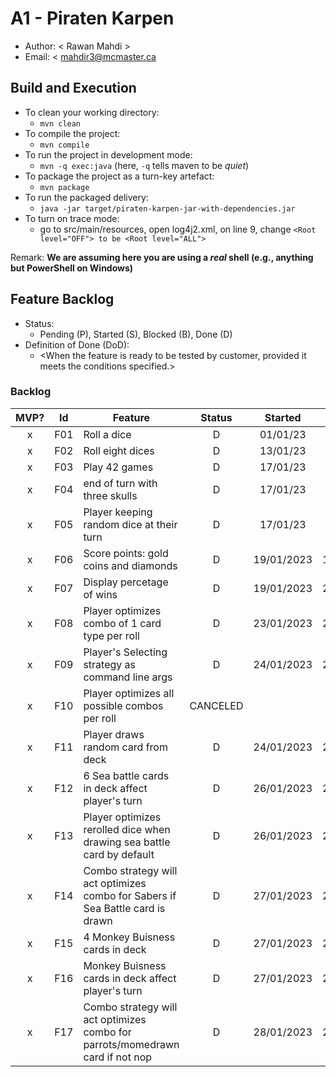 # A1 - Piraten Karpen

  * Author: < Rawan Mahdi >
  * Email: < mahdir3@mcmaster.ca

## Build and Execution

  * To clean your working directory:
    * `mvn clean`
  * To compile the project:
    * `mvn compile`
  * To run the project in development mode:
    * `mvn -q exec:java` (here, `-q` tells maven to be _quiet_)
  * To package the project as a turn-key artefact:
    * `mvn package`
  * To run the packaged delivery:
    * `java -jar target/piraten-karpen-jar-with-dependencies.jar` 
  * To turn on trace mode:
    * go to src/main/resources, open log4j2.xml, on line 9, change `<Root level="OFF"> to be <Root level="ALL">`

Remark: **We are assuming here you are using a _real_ shell (e.g., anything but PowerShell on Windows)**

## Feature Backlog

 * Status: 
   * Pending (P), Started (S), Blocked (B), Done (D)
 * Definition of Done (DoD):
   * <When the feature is ready to be tested by customer, provided it meets the conditions specified.>

### Backlog 

| MVP? | Id  | Feature  | Status  |  Started  | Delivered |
| :-:  |:-:  |---       | :-:     | :-:       | :-:       |
| x   | F01 | Roll a dice |  D | 01/01/23 | 14/01/23 |
| x   | F02 | Roll eight dices  |  D | 13/01/23  | 17/01/23 |
| x   | F03 | Play 42 games |  D  |  17/01/23 | 17/01/23 |
| x   | F04 | end of turn with three skulls | D | 17/01/23 | 17/01/23 |
| x   | F05 | Player keeping random dice at their turn | D | 17/01/23 | 19/01/23 | 
| x   | F06 | Score points: gold coins and diamonds | D | 19/01/2023 | 19/01/2023 | 
| x   | F07 | Display percetage of wins | D | 19/01/2023 | 20/01/2023 |
| x   | F08 | Player optimizes combo of 1 card type per roll| D | 23/01/2023 | 24/01/2023 |
| x   | F09 | Player's Selecting strategy as command line args | D | 24/01/2023 | 24/01/2023 |
| x   | F10 | Player optimizes all possible combos per roll | CANCELED  |||
| x   | F11 | Player draws random card from deck | D | 24/01/2023 | 26/01/2023 |
| x   | F12 | 6 Sea battle cards in deck affect player's turn | D |  26/01/2023 | 26/01/2023 |
| x   | F13 | Player optimizes rerolled dice when drawing sea battle card by default | D | 26/01/2023 | 27/01/2023 |
| x   | F14 | Combo strategy will act optimizes combo for Sabers if Sea Battle card is drawn  | D | 27/01/2023 | 27/01/2023 |
| x   | F15 | 4 Monkey Buisness cards in deck | D | 27/01/2023 | 28/01/2023 |
| x   | F16 | Monkey Buisness cards in deck affect player's turn | D | 27/01/2023 | 28/01/2023 |
| x   | F17 | Combo strategy will act optimizes combo for parrots/momedrawn card if not nop | D | 28/01/2023 | 28/01/2023 |
